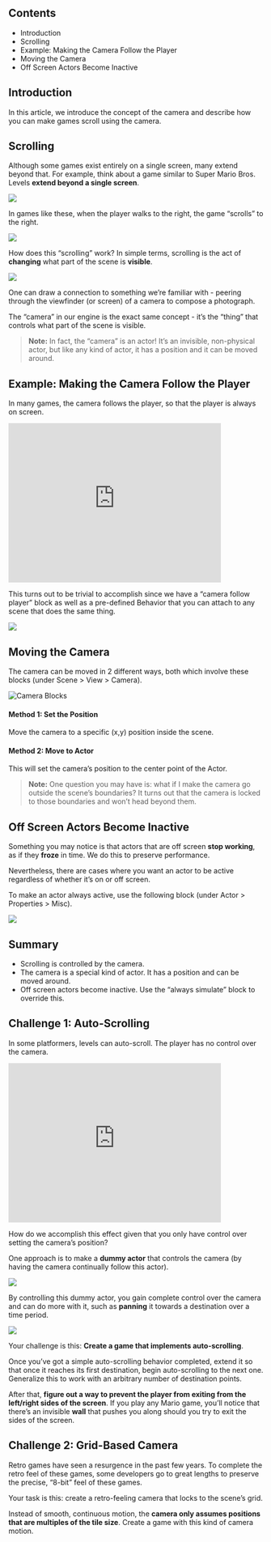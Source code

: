 ## Contents

* Introduction
* Scrolling
* Example: Making the Camera Follow the Player
* Moving the Camera
* Off Screen Actors Become Inactive


## Introduction

In this article, we introduce the concept of the camera and describe how you can make games scroll using the camera.


## Scrolling

Although some games exist entirely on a single screen, many extend beyond that. For example, think about a game similar to Super Mario Bros. Levels **extend beyond a single screen**.

![](http://static.stencyl.com/pedia2/ch4/camera/image07.png)

In games like these, when the player walks to the right, the game “scrolls” to the right.

![](http://static.stencyl.com/pedia2/ch4/camera/image00.png)

How does this “scrolling” work? In simple terms, scrolling is the act of **changing** what part of the scene is **visible**.

![](http://static.stencyl.com/pedia2/ch4/camera/image04.png)

One can draw a connection to something we’re familiar with - peering through the viewfinder (or screen) of a camera to compose a photograph.

The “camera” in our engine is the exact same concept - it’s the “thing” that controls what part of the scene is visible.

> **Note:** In fact, the “camera” is an actor! It’s an invisible, non-physical actor, but like any kind of actor, it has a position and it can be moved around.
 

## Example: Making the Camera Follow the Player

In many games, the camera follows the player, so that the player is always on screen.

<embed allowscriptaccess="never" height="315" loop="true" play="true" quality="high" src="http://www.youtube.com/v/ZX-mEw6YmDM?version=3&amp;hl=en_US" type="application/x-shockwave-flash" width="420">

This turns out to be trivial to accomplish since we have a “camera follow player” block as well as a pre-defined Behavior that you can attach to any scene that does the same thing.

![](http://static.stencyl.com/pedia2/ch4/camera/image05.png)


## Moving the Camera

The camera can be moved in 2 different ways, both which involve these blocks (under Scene > View > Camera).

![Camera Blocks](http://static.stencyl.com/pedia2/ch4/camera/image02.png)

#### Method 1: Set the Position

Move the camera to a specific (x,y) position inside the scene.

#### Method 2: Move to Actor

This will set the camera’s position to the center point of the Actor.


> **Note:** One question you may have is: what if I make the camera go outside the scene’s boundaries? It turns out that the camera is locked to those boundaries and won’t head beyond them.

 
## Off Screen Actors Become Inactive

Something you may notice is that actors that are off screen **stop working**, as if they **froze** in time. We do this to preserve performance.

Nevertheless, there are cases where you want an actor to be active regardless of whether it’s on or off screen.

To make an actor always active, use the following block (under Actor > Properties > Misc).

![](http://static.stencyl.com/pedia2/ch4/camera/image01.png)


## Summary

* Scrolling is controlled by the camera.
* The camera is a special kind of actor. It has a position and can be moved around.
* Off screen actors become inactive. Use the “always simulate” block to override this.


## Challenge 1: Auto-Scrolling

In some platformers, levels can auto-scroll. The player has no control over the camera.

<object height="315" width="420"><param name="movie" value="http://www.youtube.com/v/UQIq6DkEK7E?version=3&amp;hl=en_US"><param name="allowFullScreen" value="true"><param name="allowscriptaccess" value="always"><embed allowfullscreen="true" allowscriptaccess="always" height="315" src="http://www.youtube.com/v/UQIq6DkEK7E?version=3&amp;hl=en_US" type="application/x-shockwave-flash" width="420"></object>

How do we accomplish this effect given that you only have control over setting the camera’s position?

One approach is to make a **dummy actor** that controls the camera (by having the camera continually follow this actor).

![](http://static.stencyl.com/pedia2/ch4/camera/image03.png)

By controlling this dummy actor, you gain complete control over the camera and can do more with it, such as **panning** it towards a destination over a time period.

![](http://static.stencyl.com/pedia2/ch4/camera/image06.png)

Your challenge is this: **Create a game that implements auto-scrolling**.

Once you’ve got a simple auto-scrolling behavior completed, extend it so that once it reaches its first destination, begin auto-scrolling to the next one. Generalize this to work with an arbitrary number of destination points.

After that, **figure out a way to prevent the player from exiting from the left/right sides of the screen**. If you play any Mario game, you’ll notice that there’s an invisible **wall** that pushes you along should you try to exit the sides of the screen.


## Challenge 2: Grid-Based Camera

Retro games have seen a resurgence in the past few years. To complete the retro feel of these games, some developers go to great lengths to preserve the precise, “8-bit” feel of these games.

Your task is this: create a retro-feeling camera that locks to the scene’s grid.

Instead of smooth, continuous motion, the **camera only assumes positions that are multiples of the tile size**. Create a game with this kind of camera motion.
